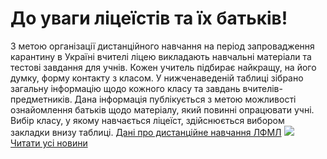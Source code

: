 # До уваги ліцеїстів та їх батьків!
З метою організації дистанційного навчання на період запровадження карантину в Україні вчителі ліцею викладають навчальні матеріали та тестові завдання для учнів. Кожен учитель підбирає найкращу, на його думку, форму контакту з класом.
У нижченаведеній таблиці зібрано загальну інформацію щодо кожного класу та завдань вчителів-предметників. Дана інформація публікується з метою можливості ознайомлення батьків щодо матеріалу, який повинні опрацювати учні. Вибір класу, у якому навчається ліцеїст, здійснюється вибором закладки внизу таблиці.
[Дані про дистанційне навчання ЛФМЛ](https://docs.google.com/spreadsheets/d/1TLreCJBF29VJ9eEpUL_4ggHAsR2N0b5MIDlpY2WUNfA/edit?ts=5e720898#gid=0)
![](/images/до-уваги-ліцеїстів-та-їх-батьків/дистнавчання.jpg)
[Читати усі новини](/news)

